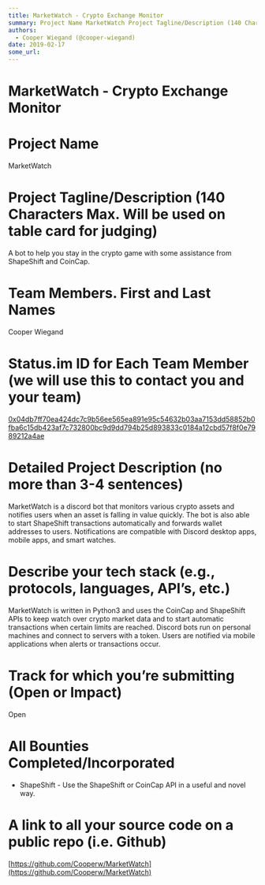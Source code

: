 ```yaml
---
title: MarketWatch - Crypto Exchange Monitor
summary: Project Name MarketWatch Project Tagline/Description (140 Characters Max. Will be used on table card for judging) A bot to help you stay in the crypto game with some assistance from ShapeShift and CoinCap. Team Members. First and Last Names Cooper Wiegand Status.im ID for Each Team Member (we will use this to contact you and your team) 0x04db7ff70ea424dc7c9b56ee565ea891e95c54632b03aa7153dd58852b0fba6c15db423af7c732800bc9d9dd794b25d893833c0184a12cbd57f8f0e7989212a4ae Detailed Project Description
authors:
  - Cooper Wiegand (@cooper-wiegand)
date: 2019-02-17
some_url: 
---
```


# MarketWatch - Crypto Exchange Monitor

# Project Name
MarketWatch

# Project Tagline/Description (140 Characters Max. Will be used on table card for judging)
A bot to help you stay in the crypto game with some assistance from ShapeShift and CoinCap.

# Team Members. First and Last Names
Cooper Wiegand

# Status.im ID for Each Team Member (we will use this to contact you and your team)
[0x04db7ff70ea424dc7c9b56ee565ea891e95c54632b03aa7153dd58852b0fba6c15db423af7c732800bc9d9dd794b25d893833c0184a12cbd57f8f0e7989212a4ae](https://get.status.im/user/0x04db7ff70ea424dc7c9b56ee565ea891e95c54632b03aa7153dd58852b0fba6c15db423af7c732800bc9d9dd794b25d893833c0184a12cbd57f8f0e7989212a4ae)

# Detailed Project Description (no more than 3-4 sentences)
MarketWatch is a discord bot that monitors various crypto assets and notifies users when an asset is falling in value quickly. The bot is also able to start ShapeShift transactions automatically and forwards wallet addresses to users. Notifications are compatible with Discord desktop apps, mobile apps, and smart watches.

# Describe your tech stack (e.g., protocols, languages, API’s, etc.)
MarketWatch is written in Python3 and uses the CoinCap and ShapeShift APIs to keep watch over crypto market data and to start automatic transactions when certain limits are reached. Discord bots run on personal machines and connect to servers with a token. Users are notified via mobile applications when alerts or transactions occur.

# Track for which you’re submitting (Open or Impact)
Open

# All Bounties Completed/Incorporated

- ShapeShift - Use the ShapeShift or CoinCap API in a useful and novel way.

# A link to all your source code on a public repo (i.e. Github)
[https://github.com/Cooperw/MarketWatch](https://github.com/Cooperw/MarketWatch)



